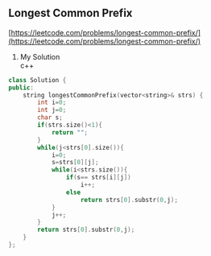 Longest Common Prefix
--------------------

[https://leetcode.com/problems/longest-common-prefix/](https://leetcode.com/problems/longest-common-prefix/)  

1. My Solution  
c++  
```c++
class Solution {
public:
    string longestCommonPrefix(vector<string>& strs) {
        int i=0;
        int j=0;
        char s;
        if(strs.size()<1){
            return "";
        }
        while(j<strs[0].size()){
            i=0;
            s=strs[0][j];
            while(i<strs.size()){
                if(s== strs[i][j])
                    i++;
                else
                    return strs[0].substr(0,j);
            }
            j++;
        }
        return strs[0].substr(0,j);
    }
};
```
